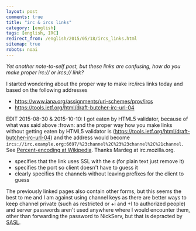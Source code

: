 ```yaml
---
layout: post
comments: true
title: "irc & ircs links"
category: [english]
tags: [english, IRC]
redirect_from: /english/2015/05/18/ircs_links.html
sitemap: true
robots: noai
---
```


_Yet another note-to-self post, but these links are confusing, how do you
make proper irc:// or ircs:// link?_

I started wondering about the proper way to make irc/ircs links today and
based on the following addresses

- https://www.iana.org/assignments/uri-schemes/prov/ircs
- https://tools.ietf.org/html/draft-butcher-irc-url-04

EDIT 2015-08-30 & 2015-10-10: I got eaten by HTML5 validator, because of
what was said above :frown: and the proper way how you make links without
getting eaten by HTML5 validator is
(https://tools.ietf.org/html/draft-butcher-irc-url-04) and the address
would become
`ircs://irc.example.org:6697/%23channel%2C%23%23channel%2C%21channel`.
See [Percent-encoding at Wikipedia]. Thanks Mardeg at irc.mozilla.org.

[percent-encoding at wikipedia]: https://en.wikipedia.org/wiki/Percent-encoding#Percent-encoding_reserved_characters

- specifies that the link uses SSL with the _s_ (for plain text just remove
  it)
- specifies the port so client doesn't have to guess it
- clearly specifies the channels without leaving prefixes for the client
  to guess

The previously linked pages also contain other forms, but this seems the
best to me and I am against using channel keys as there are better ways
to keep channel private (such as restricted or +i and +I to authorized
people) and server passwords aren't used anywhere where I would encounter
them, other than forwarding the password to NickServ, but that is depracted
by [SASL](https://ircv3.net/specs/extensions/sasl-3.1.html).
